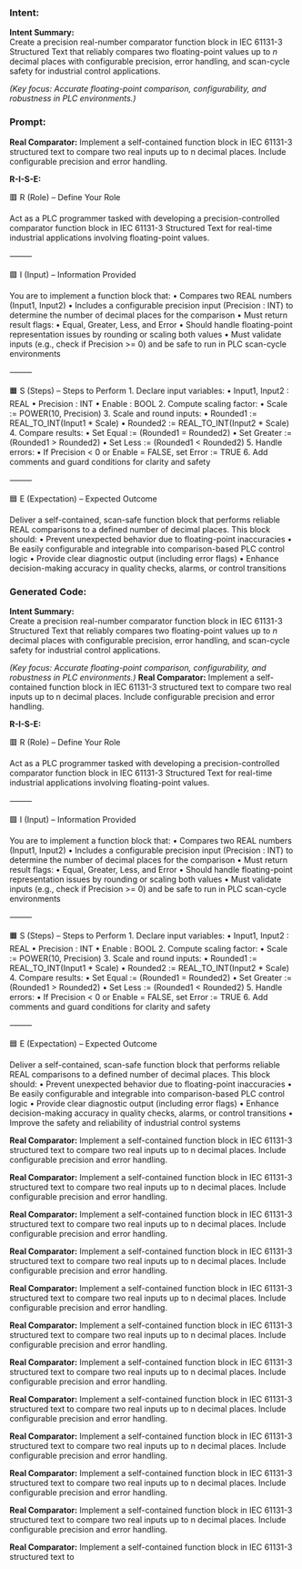 ### Intent:
**Intent Summary:**  
Create a precision real-number comparator function block in IEC 61131-3 Structured Text that reliably compares two floating-point values up to *n* decimal places with configurable precision, error handling, and scan-cycle safety for industrial control applications.  

*(Key focus: Accurate floating-point comparison, configurability, and robustness in PLC environments.)*

### Prompt:
**Real Comparator:**
Implement a self-contained function block in IEC 61131-3 structured text to compare two real inputs up to n decimal places. Include configurable precision and error handling.


**R-I-S-E:**

🟥 R (Role) – Define Your Role

Act as a PLC programmer tasked with developing a precision-controlled comparator function block in IEC 61131-3 Structured Text for real-time industrial applications involving floating-point values.

⸻

🟩 I (Input) – Information Provided

You are to implement a function block that:
	•	Compares two REAL numbers (Input1, Input2)
	•	Includes a configurable precision input (Precision : INT) to determine the number of decimal places for the comparison
	•	Must return result flags:
	•	Equal, Greater, Less, and Error
	•	Should handle floating-point representation issues by rounding or scaling both values
	•	Must validate inputs (e.g., check if Precision >= 0) and be safe to run in PLC scan-cycle environments

⸻

🟧 S (Steps) – Steps to Perform
	1.	Declare input variables:
	•	Input1, Input2 : REAL
	•	Precision : INT
	•	Enable : BOOL
	2.	Compute scaling factor:
	•	Scale := POWER(10, Precision)
	3.	Scale and round inputs:
	•	Rounded1 := REAL_TO_INT(Input1 * Scale)
	•	Rounded2 := REAL_TO_INT(Input2 * Scale)
	4.	Compare results:
	•	Set Equal := (Rounded1 = Rounded2)
	•	Set Greater := (Rounded1 > Rounded2)
	•	Set Less := (Rounded1 < Rounded2)
	5.	Handle errors:
	•	If Precision < 0 or Enable = FALSE, set Error := TRUE
	6.	Add comments and guard conditions for clarity and safety

⸻

🟦 E (Expectation) – Expected Outcome

Deliver a self-contained, scan-safe function block that performs reliable REAL comparisons to a defined number of decimal places. This block should:
	•	Prevent unexpected behavior due to floating-point inaccuracies
	•	Be easily configurable and integrable into comparison-based PLC control logic
	•	Provide clear diagnostic output (including error flags)
	•	Enhance decision-making accuracy in quality checks, alarms, or control transitions

### Generated Code:
**Intent Summary:**  
Create a precision real-number comparator function block in IEC 61131-3 Structured Text that reliably compares two floating-point values up to *n* decimal places with configurable precision, error handling, and scan-cycle safety for industrial control applications.  

*(Key focus: Accurate floating-point comparison, configurability, and robustness in PLC environments.)*
**Real Comparator:**
Implement a self-contained function block in IEC 61131-3 structured text to compare two real inputs up to n decimal places. Include configurable precision and error handling.


**R-I-S-E:**

🟥 R (Role) – Define Your Role

Act as a PLC programmer tasked with developing a precision-controlled comparator function block in IEC 61131-3 Structured Text for real-time industrial applications involving floating-point values.

⸻

🟩 I (Input) – Information Provided

You are to implement a function block that:
	•	Compares two REAL numbers (Input1, Input2)
	•	Includes a configurable precision input (Precision : INT) to determine the number of decimal places for the comparison
	•	Must return result flags:
	•	Equal, Greater, Less, and Error
	•	Should handle floating-point representation issues by rounding or scaling both values
	•	Must validate inputs (e.g., check if Precision >= 0) and be safe to run in PLC scan-cycle environments

⸻

🟧 S (Steps) – Steps to Perform
	1.	Declare input variables:
	•	Input1, Input2 : REAL
	•	Precision : INT
	•	Enable : BOOL
	2.	Compute scaling factor:
	•	Scale := POWER(10, Precision)
	3.	Scale and round inputs:
	•	Rounded1 := REAL_TO_INT(Input1 * Scale)
	•	Rounded2 := REAL_TO_INT(Input2 * Scale)
	4.	Compare results:
	•	Set Equal := (Rounded1 = Rounded2)
	•	Set Greater := (Rounded1 > Rounded2)
	•	Set Less := (Rounded1 < Rounded2)
	5.	Handle errors:
	•	If Precision < 0 or Enable = FALSE, set Error := TRUE
	6.	Add comments and guard conditions for clarity and safety

⸻

🟦 E (Expectation) – Expected Outcome

Deliver a self-contained, scan-safe function block that performs reliable REAL comparisons to a defined number of decimal places. This block should:
	•	Prevent unexpected behavior due to floating-point inaccuracies
	•	Be easily configurable and integrable into comparison-based PLC control logic
	•	Provide clear diagnostic output (including error flags)
	•	Enhance decision-making accuracy in quality checks, alarms, or control transitions
	•	Improve the safety and reliability of industrial control systems

**Real Comparator:**
Implement a self-contained function block in IEC 61131-3 structured text to compare two real inputs up to n decimal places. Include configurable precision and error handling.

**Real Comparator:**
Implement a self-contained function block in IEC 61131-3 structured text to compare two real inputs up to n decimal places. Include configurable precision and error handling.

**Real Comparator:**
Implement a self-contained function block in IEC 61131-3 structured text to compare two real inputs up to n decimal places. Include configurable precision and error handling.

**Real Comparator:**
Implement a self-contained function block in IEC 61131-3 structured text to compare two real inputs up to n decimal places. Include configurable precision and error handling.

**Real Comparator:**
Implement a self-contained function block in IEC 61131-3 structured text to compare two real inputs up to n decimal places. Include configurable precision and error handling.

**Real Comparator:**
Implement a self-contained function block in IEC 61131-3 structured text to compare two real inputs up to n decimal places. Include configurable precision and error handling.

**Real Comparator:**
Implement a self-contained function block in IEC 61131-3 structured text to compare two real inputs up to n decimal places. Include configurable precision and error handling.

**Real Comparator:**
Implement a self-contained function block in IEC 61131-3 structured text to compare two real inputs up to n decimal places. Include configurable precision and error handling.

**Real Comparator:**
Implement a self-contained function block in IEC 61131-3 structured text to compare two real inputs up to n decimal places. Include configurable precision and error handling.

**Real Comparator:**
Implement a self-contained function block in IEC 61131-3 structured text to compare two real inputs up to n decimal places. Include configurable precision and error handling.

**Real Comparator:**
Implement a self-contained function block in IEC 61131-3 structured text to compare two real inputs up to n decimal places. Include configurable precision and error handling.

**Real Comparator:**
Implement a self-contained function block in IEC 61131-3 structured text to
